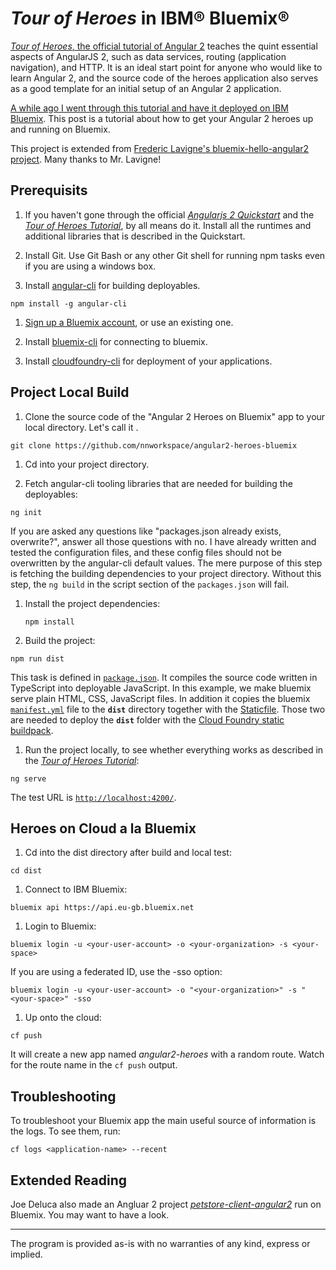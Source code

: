 # _Tour of Heroes_ in IBM&reg; Bluemix&reg;

[_Tour of Heroes_, the official tutorial of Angular 2][tour_of_heroes] teaches the quint essential aspects of AngularJS 2, such as data services, routing (application navigation), and HTTP. It is an ideal start point for anyone who would like to learn Angular 2, and the source code of the heroes application also serves as a good template for an initial setup of an Angular 2 application.  

[A while ago I went through this tutorial and have it deployed on IBM Bluemix][app_url]. This post is a tutorial about how to get your Angular 2 heroes up and running on Bluemix. 

This project is extended from [Frederic Lavigne's bluemix-hello-angular2 project][bluemix_hello_angular2_github]. Many thanks to Mr. Lavigne!

## Prerequisits

1. If you haven't gone through the official [_Angularjs 2 Quickstart_][angular2_quick_start] and the [_Tour of Heroes Tutorial_][tour_of_heroes], by all means do it. Install all the runtimes and additional libraries that is described in the Quickstart.

1. Install Git. Use Git Bash or any other Git shell for running npm tasks even if you are using a windows box. 

1. Install [angular-cli][angular_cli] for building deployables. 

  ```
  npm install -g angular-cli
  ```

1. [Sign up a Bluemix account][bluemix_signup_url], or use an existing one. 

1. Install [bluemix-cli][bluemix_cli] for connecting to bluemix.    

1. Install [cloudfoundry-cli][cloud_foundry_url] for deployment of your applications.  


## Project Local Build

1. Clone the source code of the "Angular 2 Heroes on Bluemix" app to your local directory. Let's call it <path-to-your-heroes>. 

  ```
  git clone https://github.com/nnworkspace/angular2-heroes-bluemix
  ```

1. Cd into your project directory.

1. Fetch angular-cli tooling libraries that are needed for building the deployables: 
  ```
  ng init
  ```
  If you are asked any questions like "packages.json already exists, overwrite?", answer all those questions with no. I have already written and tested the configuration files, and these config files should not be overwritten by the angular-cli default values. The mere purpose of this step is fetching the building dependencies to your project directory. Without this step, the `ng build` in the script section of the `packages.json` will fail.   

1. Install the project dependencies:

   ```
   npm install
   ```

1. Build the project:

  ```
  npm run dist
  ```

  This task is defined in [`package.json`](package.json). It compiles the source code written in TypeScript into deployable JavaScript. In this example, we make bluemix serve plain HTML, CSS, JavaScript files. In addition it copies the bluemix [`manifest.yml`](manifest.yml) file to the **`dist`** directory together with the [Staticfile](Staticfile). Those two are needed to deploy the **`dist`** folder with the [Cloud Foundry static buildpack](https://github.com/cloudfoundry/staticfile-buildpack).

1. Run the project locally, to see whether everything works as described in the [_Tour of Heroes Tutorial_][tour_of_heroes]:

  ```
  ng serve
  ```
  The test URL is [`http://localhost:4200/`](http://localhost:4200/).



## Heroes on Cloud a la Bluemix

1. Cd into the dist directory after build and local test:

  ```
  cd dist
  ```

1. Connect to IBM Bluemix:

  ```
  bluemix api https://api.eu-gb.bluemix.net
  ```

1. Login to Bluemix:

  ```
  bluemix login -u <your-user-account> -o <your-organization> -s <your-space>
  ```
  If you are using a federated ID, use the -sso option:
  ```
  bluemix login -u <your-user-account> -o "<your-organization>" -s "<your-space>" -sso
  ```

1. Up onto the cloud:

  ```
  cf push
  ```
  It will create a new app named *angular2-heroes* with a random route. Watch for the route name in the `cf push` output.


## Troubleshooting


To troubleshoot your Bluemix app the main useful source of information is the logs. To see them, run:

  ```
  cf logs <application-name> --recent
  ```


## Extended Reading

Joe Deluca also made an Angluar 2 project [_petstore-client-angular2_][petstore_angular2_github] run on Bluemix. You may want to have a look. 



----------------------------------
The program is provided as-is with no warranties of any kind, express or implied.

[app_url]: https://angular2-heroes-pseudoviscous-satisfactoriness.eu-gb.mybluemix.net
[bluemix_hello_angular2_github]: https://github.com/l2fprod/bluemix-hello-angular2
[angular2_quick_start]: https://angular.io/docs/ts/latest/quickstart.html
[tour_of_heroes]: https://angular.io/docs/ts/latest/tutorial/
[angular_cli]: https://github.com/angular/angular-cli
[bluemix_signup_url]: https://console.ng.bluemix.net/registration/?Target=https%3A%2F%2Fconsole.ng.bluemix.net%2Flogin%3Fstate%3D%2Fhome%2Fonboard
[bluemix_cli]: https://clis.ng.bluemix.net/ui/home.html
[cloud_foundry_url]: https://github.com/cloudfoundry/cli
[petstore_angular2_github]: https://github.com/joeydeluca/petstore-client-angular2
